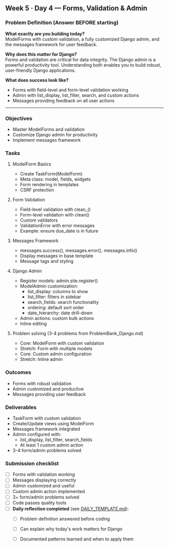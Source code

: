 ## Week 5 · Day 4 — Forms, Validation & Admin

### Problem Definition (Answer BEFORE starting)
**What exactly are you building today?**  
ModelForms with custom validation, a fully customized Django admin, and the messages framework for user feedback.

**Why does this matter for Django?**  
Forms and validation are critical for data integrity. The Django admin is a powerful productivity tool. Understanding both enables you to build robust, user-friendly Django applications.

**What does success look like?**  
- Forms with field-level and form-level validation working
- Admin with list_display, list_filter, search, and custom actions
- Messages providing feedback on all user actions

---

### Objectives
- Master ModelForms and validation
- Customize Django admin for productivity
- Implement messages framework

### Tasks
1) ModelForm Basics
   - Create TaskForm(ModelForm)
   - Meta class: model, fields, widgets
   - Form rendering in templates
   - CSRF protection

2) Form Validation
   - Field-level validation with clean_<fieldname>()
   - Form-level validation with clean()
   - Custom validators
   - ValidationError with error messages
   - Example: ensure due_date is in future

3) Messages Framework
   - messages.success(), messages.error(), messages.info()
   - Display messages in base template
   - Message tags and styling

4) Django Admin
   - Register models: admin.site.register()
   - ModelAdmin customization:
     - list_display: columns to show
     - list_filter: filters in sidebar
     - search_fields: search functionality
     - ordering: default sort order
     - date_hierarchy: date drill-down
   - Admin actions: custom bulk actions
   - Inline editing

5) Problem solving (3-4 problems from ProblemBank_Django.md)
   - Core: ModelForm with custom validation
   - Stretch: Form with multiple models
   - Core: Custom admin configuration
   - Stretch: Inline admin

### Outcomes
- Forms with robust validation
- Admin customized and productive
- Messages providing user feedback

### Deliverables
- TaskForm with custom validation
- Create/Update views using ModelForm
- Messages framework integrated
- Admin configured with:
  - list_display, list_filter, search_fields
  - At least 1 custom admin action
- 3-4 form/admin problems solved

### Submission checklist
- [ ] Forms with validation working
- [ ] Messages displaying correctly
- [ ] Admin customized and useful
- [ ] Custom admin action implemented
- [ ] 3+ form/admin problems solved
- [ ] Code passes quality tools
- [ ] **Daily reflection completed** (see [DAILY_TEMPLATE.md](../../DAILY_TEMPLATE.md)):
  - [ ] Problem definition answered before coding
  - [ ] Can explain why today's work matters for Django
  - [ ] Documented patterns learned and when to apply them


